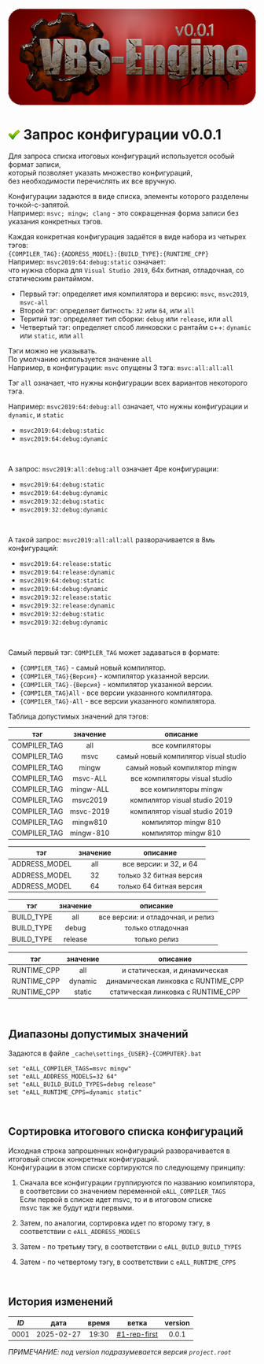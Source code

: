 ﻿[![logo](../../logo.png)](../docs.md "documentation") 

[H]: ../../docs.md        "родитель"
[P]: ../../icons/progress.png  "в процессе..."
[S]: ../../icons/success.png   "ошибок не обнаружено"
[E]: ../../icons/empty.png     "нет данных"
    
[![S]][H] Запрос конфигурации v0.0.1
====================================
Для запроса списка итоговых конфигураций используется особый формат записи,  
который позволяет указать множество конфигураций,  
без необходимости перечислять их все вручную.  

Конфигурации задаются в виде списка, элементы которого разделены точкой-с-запятой.  
Например: `msvc; mingw; clang` - это сокращенная форма записи без указания конкретных тэгов.  

Каждая конкретная конфигурация задаётся в виде набора из четырех тэгов:  
`{COMPILER_TAG}:{ADDRESS_MODEL}:{BUILD_TYPE}:{RUNTIME_CPP}`  
Например: `msvc2019:64:debug:static` означает:  
что нужна сборка для `Visual Studio 2019`, 64х битная, отладочная, со статическим рантаймом.  
- Первый тэг: определяет имя компилятора и версию: `msvc`, `msvc2019`, `msvc-all`  
- Второй тэг: определяет битность: `32` или `64`, или `all`  
- Теритий тэг: определяет тип сборки: `debug` или `release`, или `all`  
- Четвертый тэг: определяет спсоб линковски с рантайм с++: `dynamic` или `static`, или `all`  

Тэги можно не указывать.  
По умолчанию используется значение `all`  
Например, в конфигурации: `msvc` опущены 3 тэга: `msvc:all:all:all`  

Тэг `all` означает, что нужны конфигурации всех вариантов некоторого тэга.  

Например: `msvc2019:64:debug:all` означает, что нужны конфигурации и `dynamic`, и `static`
  - `msvc2019:64:debug:static`  
  - `msvc2019:64:debug:dynamic`  
<br/>

А запрос: `msvc2019:all:debug:all` означает 4ре конфигурации:  
  - `msvc2019:64:debug:static`  
  - `msvc2019:64:debug:dynamic`  
  - `msvc2019:32:debug:static`  
  - `msvc2019:32:debug:dynamic`  
<br/>

А такой запрос: `msvc2019:all:all:all` разворачивается в 8мь конфигураций:  
  - `msvc2019:64:release:static`  
  - `msvc2019:64:release:dynamic`  
  - `msvc2019:64:debug:static`  
  - `msvc2019:64:debug:dynamic`  
  - `msvc2019:32:release:static`  
  - `msvc2019:32:release:dynamic`  
  - `msvc2019:32:debug:static`  
  - `msvc2019:32:debug:dynamic`  
<br/>

Самый первый тэг: `COMPILER_TAG` может задаваться в формате:  
  - `{COMPILER_TAG}`          - самый новый компилятор.  
  - `{COMPILER_TAG}{Версия}`  - компилятор указанной версии.  
  - `{COMPILER_TAG}-{Версия}` - компилятор указанной версии.  
  - `{COMPILER_TAG}All`       - все версии указанного компилятора.  
  - `{COMPILER_TAG}-All`      - все версии указанного компилятора.  

Таблица допустимых значений для тэгов:  

|      тэг      | значение  |         описание                     |
|:-------------:|:---------:|:------------------------------------:|
| COMPILER_TAG  | all       | все компиляторы                      |
| COMPILER_TAG  | msvc      | самый новый компилятор visual studio |
| COMPILER_TAG  | mingw     | самый новый компилятор mingw         |
| COMPILER_TAG  | msvc-ALL  | все компиляторы visual studio        |
| COMPILER_TAG  | mingw-ALL | все компиляторы mingw                |
| COMPILER_TAG  | msvc2019  | компилятор visual studio 2019        |
| COMPILER_TAG  | msvc-2019 | компилятор visual studio 2019        |
| COMPILER_TAG  | mingw810  | компилятор mingw 810                 |
| COMPILER_TAG  | mingw-810 | компилятор mingw 810                 |

|      тэг      | значение  |         описание                     |
|:-------------:|:---------:|:------------------------------------:|
| ADDRESS_MODEL | all       | все версии: и 32, и 64               |
| ADDRESS_MODEL | 32        | только 32 битная версия              |
| ADDRESS_MODEL | 64        | только 64 битная версия              |

|      тэг      | значение  |         описание                     |
|:-------------:|:---------:|:------------------------------------:|
|  BUILD_TYPE   | all       | все версии: и отладочная, и релиз    |
|  BUILD_TYPE   | debug     | только отладочная                    |
|  BUILD_TYPE   | release   | только релиз                         |

|      тэг      | значение  |         описание                     |
|:-------------:|:---------:|:------------------------------------:|
|  RUNTIME_CPP  | all       | и статическая, и динамическая        |
|  RUNTIME_CPP  | dynamic   | динамическая линковка с RUNTIME_CPP  |
|  RUNTIME_CPP  | static    | статическая линковка с RUNTIME_CPP   |

<br/>


Диапазоны допустимых значений
-----------------------------
Задаются в файле `_cache\settings_{USER}-{COMPUTER}.bat`  
```
set "eALL_COMPILER_TAGS=msvc mingw" 
set "eALL_ADDRESS_MODELS=32 64" 
set "eALL_BUILD_BUILD_TYPES=debug release" 
set "eALL_RUNTIME_CPPS=dynamic static" 
```
<br/>


Сортировка итогового списка конфигураций
----------------------------------------
Исходная строка запрошенных конфигураций разворачивается в итоговый список конкретных конфигураций.  
Конфигурации в этом списке сортируются по следующему принципу:  

1. Сначала все конфигурации группируются по названию компилятора,  
   в соответсвии со значением переменной `eALL_COMPILER_TAGS`  
   Если первой в списке идет msvc, то и в итоговом списке  
   msvc так же будут идти первыми.  

2. Затем, по аналогии, сортировка идет по второму тэгу, в соответствии с `eALL_ADDRESS_MODELS`  
2. Затем - по третьму тэгу, в соответствии с `eALL_BUILD_BUILD_TYPES`  
3. Затем - по четвертому тэгу, в соответствии с `eALL_RUNTIME_CPPS`  
<br/>


История изменений 
-----------------

| *ID* |    дата    | время |     ветка      | version |  
|:----:|:----------:|:-----:|:--------------:|:-------:|  
| 0001 | 2025-02-27 | 19:30 | [#1-rep-first] |  0.0.1  |  

*ПРИМЕЧАНИЕ: под version подразумевается версия `project.root`*  

[#1-rep-first]: ../../history.md#-v001-rep

